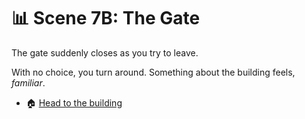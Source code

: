 
# 📊 Scene 7B: The Gate

The gate suddenly closes as you try to leave.

With no choice, you turn around. Something about the building feels, *familiar*.

- 🏠 [Head to the building](./scene7A.md)
